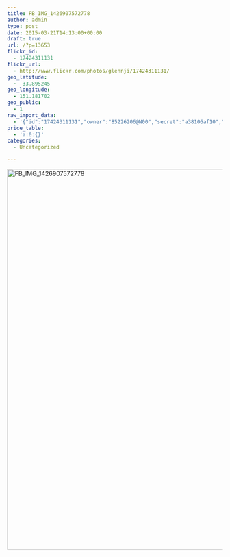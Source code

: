 ```yaml
---
title: FB_IMG_1426907572778
author: admin
type: post
date: 2015-03-21T14:13:00+00:00
draft: true
url: /?p=13653
flickr_id:
  - 17424311131
flickr_url:
  - http://www.flickr.com/photos/glennji/17424311131/
geo_latitude:
  - -33.895245
geo_longitude:
  - 151.181702
geo_public:
  - 1
raw_import_data:
  - '{"id":"17424311131","owner":"85226206@N00","secret":"a38106af10","server":"8847","farm":9,"title":"FB_IMG_1426907572778","ispublic":0,"isfriend":0,"isfamily":0,"description":{"_content":""},"dateupload":"1431091238","lastupdate":"1431091248","datetaken":"2015-03-21 14:13:00","datetakengranularity":"0","datetakenunknown":"0","ownername":"glennji","tags":"","machine_tags":"","originalsecret":"51c87e059a","originalformat":"jpg","latitude":"-33.895245","longitude":"151.181702","accuracy":"16","context":0,"place_id":"mVM9SAlWULg30esh","woeid":"7225564","geo_is_family":0,"geo_is_friend":0,"geo_is_contact":0,"geo_is_public":0,"media":"photo","media_status":"ready","url_o":"https://farm9.staticflickr.com/8847/17424311131_51c87e059a_o.jpg","height_o":"4208","width_o":"3120"}'
price_table:
  - 'a:0:{}'
categories:
  - Uncategorized

---
```

<p class="flickr-image">
  <a href="http://www.flickr.com/photos/glennji/17424311131/" class="flickr-link"><img src="/wp-content/uploads/2015/03/17424311131_51c87e059a_o-759x1024.jpg" width="660" height="890" alt="FB_IMG_1426907572778" class="keyring-img" /></a>
</p>
